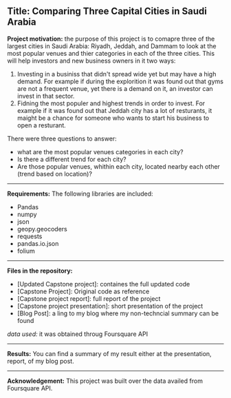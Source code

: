 Title: Comparing Three Capital Cities in Saudi Arabia 
---------------------------------------------------------

**Project motivation:** the purpose of this project is to comapre three of the largest cities in Saudi Arabia: Riyadh, Jeddah, and Dammam to look at the most popular venues and thier categories in each of the three cities. This will help investors and new business owners in it two ways:
1. Investing in a businiss that didn't spread wide yet but may have a high demand. For example if during the explorition it was found out that gyms are not a frequent venue,
   yet there is a demand on it, an investor can invest in that sector.
2. Fidning the most populer and highest trends in order to invest. For example if it was found out that Jeddah city has a lot of resturants, it maight be a chance for someone who
   wants to start his business to open a resturant.

There were three questions to answer:
- what are the most popular venues categories in each city? 
- Is there a different trend for each city? 
- Are those popular venues, whithin each city, located nearby each other (trend based on location)?

----------------------------------------------------------

**Requirements:**
The following libraries are included:
* Pandas
* numpy
* json
* geopy.geocoders
* requests
* pandas.io.json
* folium

----------------------------------------------------------

**Files in the repository:**
* [Updated Capstone project]: containes the full updated code
* [Capstone Project]: Original code as reference
* [Capstone project report]: full report of the project
* [Capstone project presentation]: short presentation of the project
* [Blog Post]: a ling to my blog where my non-techncial summary can be found

*data used:* it was obtained throug Foursquare API

-----------------------------------------------------------------

**Results:**
You can find a summary of my result either at the presentation, report, of my blog post.

-------------------------------------------------------------------

**Acknowledgement:**
This project was built over the data availed from Foursquare API.


